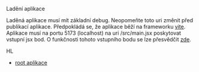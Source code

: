 Ladění aplikace

Laděná aplikace musí mít základní debug. Neopomeňte toto uri změnit před publikací aplikace.
Předpokládá se, že aplikace běží na frameworku [vite](https://vitejs.dev/). Aplikace musí na portu 5173 (localhost) na uri /src/main.jsx poskytovat vstupní jsx bod.
O funkčnosti tohoto vstupního bodu se lze přesvědčit [zde](http://localhost:5173/src/main.jsx).

HL
- [root aplikace](/debug)
